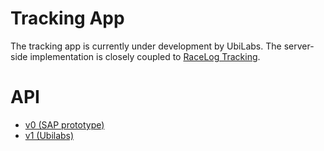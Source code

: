 # Tracking App
The tracking app is currently under development by UbiLabs. The server-side implementation is closely coupled to [RaceLog Tracking](racelog-tracking).

# API
- [v0 (SAP prototype)](racelog-tracking/app)
- [v1 (Ubilabs)](tracking-app/api-v1)
